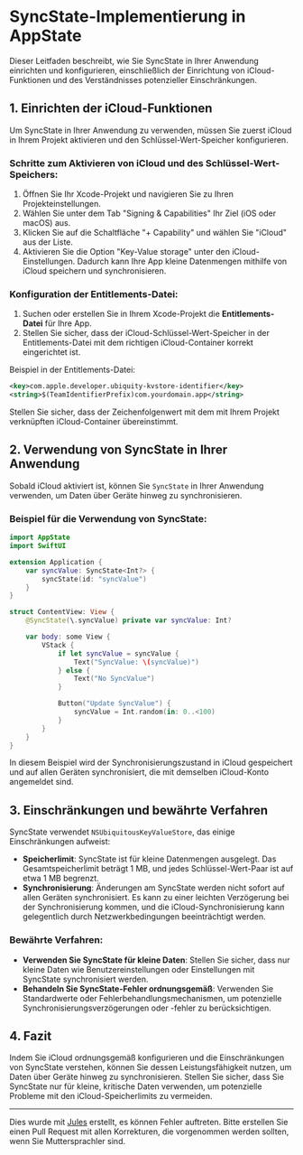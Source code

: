 # SyncState-Implementierung in AppState

Dieser Leitfaden beschreibt, wie Sie SyncState in Ihrer Anwendung einrichten und konfigurieren, einschließlich der Einrichtung von iCloud-Funktionen und des Verständnisses potenzieller Einschränkungen.

## 1. Einrichten der iCloud-Funktionen

Um SyncState in Ihrer Anwendung zu verwenden, müssen Sie zuerst iCloud in Ihrem Projekt aktivieren und den Schlüssel-Wert-Speicher konfigurieren.

### Schritte zum Aktivieren von iCloud und des Schlüssel-Wert-Speichers:

1. Öffnen Sie Ihr Xcode-Projekt und navigieren Sie zu Ihren Projekteinstellungen.
2. Wählen Sie unter dem Tab "Signing & Capabilities" Ihr Ziel (iOS oder macOS) aus.
3. Klicken Sie auf die Schaltfläche "+ Capability" und wählen Sie "iCloud" aus der Liste.
4. Aktivieren Sie die Option "Key-Value storage" unter den iCloud-Einstellungen. Dadurch kann Ihre App kleine Datenmengen mithilfe von iCloud speichern und synchronisieren.

### Konfiguration der Entitlements-Datei:

1. Suchen oder erstellen Sie in Ihrem Xcode-Projekt die **Entitlements-Datei** für Ihre App.
2. Stellen Sie sicher, dass der iCloud-Schlüssel-Wert-Speicher in der Entitlements-Datei mit dem richtigen iCloud-Container korrekt eingerichtet ist.

Beispiel in der Entitlements-Datei:

```xml
<key>com.apple.developer.ubiquity-kvstore-identifier</key>
<string>$(TeamIdentifierPrefix)com.yourdomain.app</string>
```

Stellen Sie sicher, dass der Zeichenfolgenwert mit dem mit Ihrem Projekt verknüpften iCloud-Container übereinstimmt.

## 2. Verwendung von SyncState in Ihrer Anwendung

Sobald iCloud aktiviert ist, können Sie `SyncState` in Ihrer Anwendung verwenden, um Daten über Geräte hinweg zu synchronisieren.

### Beispiel für die Verwendung von SyncState:

```swift
import AppState
import SwiftUI

extension Application {
    var syncValue: SyncState<Int?> {
        syncState(id: "syncValue")
    }
}

struct ContentView: View {
    @SyncState(\.syncValue) private var syncValue: Int?

    var body: some View {
        VStack {
            if let syncValue = syncValue {
                Text("SyncValue: \(syncValue)")
            } else {
                Text("No SyncValue")
            }

            Button("Update SyncValue") {
                syncValue = Int.random(in: 0..<100)
            }
        }
    }
}
```

In diesem Beispiel wird der Synchronisierungszustand in iCloud gespeichert und auf allen Geräten synchronisiert, die mit demselben iCloud-Konto angemeldet sind.

## 3. Einschränkungen und bewährte Verfahren

SyncState verwendet `NSUbiquitousKeyValueStore`, das einige Einschränkungen aufweist:

- **Speicherlimit**: SyncState ist für kleine Datenmengen ausgelegt. Das Gesamtspeicherlimit beträgt 1 MB, und jedes Schlüssel-Wert-Paar ist auf etwa 1 MB begrenzt.
- **Synchronisierung**: Änderungen am SyncState werden nicht sofort auf allen Geräten synchronisiert. Es kann zu einer leichten Verzögerung bei der Synchronisierung kommen, und die iCloud-Synchronisierung kann gelegentlich durch Netzwerkbedingungen beeinträchtigt werden.

### Bewährte Verfahren:

- **Verwenden Sie SyncState für kleine Daten**: Stellen Sie sicher, dass nur kleine Daten wie Benutzereinstellungen oder Einstellungen mit SyncState synchronisiert werden.
- **Behandeln Sie SyncState-Fehler ordnungsgemäß**: Verwenden Sie Standardwerte oder Fehlerbehandlungsmechanismen, um potenzielle Synchronisierungsverzögerungen oder -fehler zu berücksichtigen.

## 4. Fazit

Indem Sie iCloud ordnungsgemäß konfigurieren und die Einschränkungen von SyncState verstehen, können Sie dessen Leistungsfähigkeit nutzen, um Daten über Geräte hinweg zu synchronisieren. Stellen Sie sicher, dass Sie SyncState nur für kleine, kritische Daten verwenden, um potenzielle Probleme mit den iCloud-Speicherlimits zu vermeiden.

---
Dies wurde mit [Jules](https://jules.google) erstellt, es können Fehler auftreten. Bitte erstellen Sie einen Pull Request mit allen Korrekturen, die vorgenommen werden sollten, wenn Sie Muttersprachler sind.

